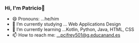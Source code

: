 ### Hi, I'm Patricio👋

- 😄 Pronouns: ...he/him
- 🔭 I’m currently studying ... Web Applications Design
- 🌱 I’m currently learning ...Kotlin, Python, Java, HTML, CSS
- 📫 How to reach me: ...pcifrey501@g.educanand.es

